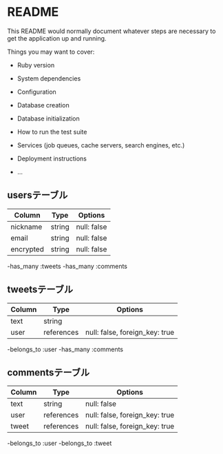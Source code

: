 # README

This README would normally document whatever steps are necessary to get the
application up and running.

Things you may want to cover:

* Ruby version

* System dependencies

* Configuration

* Database creation

* Database initialization

* How to run the test suite

* Services (job queues, cache servers, search engines, etc.)

* Deployment instructions

* ...


## usersテーブル

| Column      | Type         | Options                         |
| ----------- | ------------ | ------------------------------- |
| nickname    | string       | null: false                     |
| email       | string       | null: false                     |
| encrypted   | string       | null: false                     |
-has_many :tweets
-has_many :comments

## tweetsテーブル

| Column      | Type         | Options                         |
| ----------- | ------------ | ------------------------------- |
| text        | string       |                                 |
| user        | references   | null: false, foreign_key: true  |
-belongs_to :user
-has_many :comments

## commentsテーブル
| Column      | Type         | Options                         |
| ----------- | ------------ | ------------------------------- |
| text        | string       | null: false                     |
| user        | references   | null: false, foreign_key: true  |
| tweet       | references   | null: false, foreign_key: true  |
-belongs_to :user
-belongs_to :tweet

